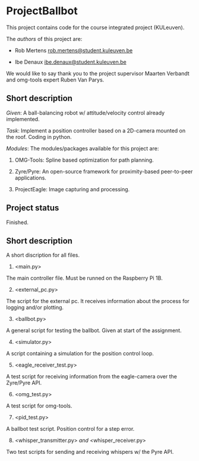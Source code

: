# ProjectBallbot
This project contains code for the course integrated project (KULeuven).

The _authors_ of this project are:

* Rob Mertens <rob.mertens@student.kuleuven.be>

* Ibe Denaux <ibe.denaux@student.kuleuven.be>

We would like to say thank you to the project supervisor Maarten Verbandt and omg-tools expert Ruben Van Parys.

## Short description
_Given_: A ball-balancing robot <Ballbot> w/ attitude/velocity control already implemented.

_Task_: Implement a position controller based on a 2D-camera mounted on the roof. Coding in python.

_Modules_: The modules/packages available for this project are:

1. OMG-Tools: Spline based optimization for path planning.

2. Zyre/Pyre: An open-source framework for proximity-based peer-to-peer applications.

3. ProjectEagle: Image capturing and processing.

## Project status
Finished.

## Short description
A short discription for all files.

1. <main.py>

The main controller file. Must be runned on the Raspberry Pi 1B.

2. <external_pc.py>

The script for the external pc. It receives information about the process for logging and/or plotting.

3. <ballbot.py>

A general script for testing the ballbot. Given at start of the assignment.

4. <simulator.py> 

A script containing a simulation for the position control loop.

5. <eagle_receiver_test.py>

A test script for receiving information from the eagle-camera over the Zyre/Pyre API.

6. <omg_test.py>

A test script for omg-tools.

7. <pid_test.py>

A ballbot test script. Position control for a step error.

8. <whisper_transmitter.py> _and_ <whisper_receiver.py>

Two test scripts for sending and receiving whispers w/ the Pyre API.


